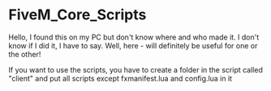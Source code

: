 # FiveM_Core_Scripts
Hello, I found this on my PC but don't know where and who made it. I don't know if I did it, I have to say. Well, here - will definitely be useful for one or the other!

If you want to use the scripts, you have to create a folder in the script called "client" and put all scripts except fxmanifest.lua and config.lua in it
